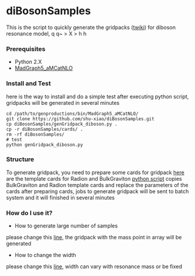 # diBosonSamples
This is the script to quickly generate the gridpacks ([twiki](https://twiki.cern.ch/twiki/bin/viewauth/CMS/QuickGuideMadGraph5aMCatNLO#Create_the_gridpacks_for_each_pr)) for diboson resonance model, q q~ > X > h h

### Prerequisites
* Python 2.X
* [MadGraph5_aMCatNLO](https://launchpad.net/mg5amcnlo)

### Install and Test
here is the way to install and do a simple test
after executing python script, gridpacks will be generated in several minutes

```
cd /path/to/genproductions/bin/MadGraph5_aMCatNLO/
git clone https://github.com/shu-xiao/diBosonSamples.git
cp diBosonSamples/genGridpack_diboson.py .
cp -r diBosonSamples/cards/ . 
rm -rf diBosonSamples/
# test
python genGridpack_diboson.py
```

### Structure
To generate gridpack, you need to prepare some cards for gridpack
[here](cards/) are the template cards for Radion and BulkGraviton
[python script](genGridpack_diboson.py) copies BulkGraviton and Radion template cards and replace the parameters of the cards
after preparing cards, jobs to generate gridpack will be sent to batch system and it will finished in several minutes 

### How do I use it?
* How to generate large number of samples

please change this [line](genGridpack_diboson.py#L12), the gridpack with the mass point in array will be generated

* How to change the width

please change this [line](genGridpack_diboson.py#L19-L20), width can vary with resonance mass or be fixed  

